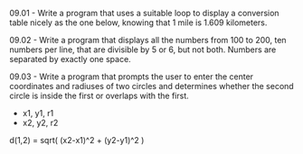 

09.01 - Write a program that uses a suitable loop to display a conversion table nicely as the one below, knowing that 1 mile is 1.609 kilometers. 

09.02 - Write a program that displays all the numbers from 100 to 200, ten numbers per line, that are divisible by 5 or 6, but not both. Numbers are separated by exactly one space.

09.03 - Write a program that prompts the user to enter the center coordinates and radiuses of two circles and determines whether the second circle is inside the first or overlaps with the first.
- x1, y1, r1  
- x2, y2, r2  

d(1,2) = sqrt( (x2-x1)^2 + (y2-y1)^2 )


